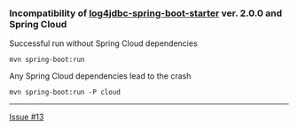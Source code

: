 ### Incompatibility of [log4jdbc-spring-boot-starter](https://github.com/candrews/log4jdbc-spring-boot-starter) ver. 2.0.0 and Spring Cloud
 
Successful run without Spring Cloud dependencies

```
mvn spring-boot:run
```

Any Spring Cloud dependencies lead to the crash

```
mvn spring-boot:run -P cloud
``` 

---

[Issue #13](https://github.com/candrews/log4jdbc-spring-boot-starter/issues/13)